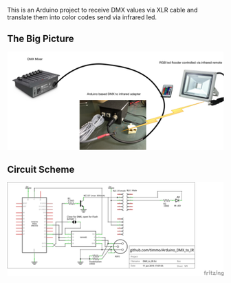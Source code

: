 This is an Arduino project to receive DMX values via XLR cable and translate them into color codes send via infrared led.

The Big Picture
----------------

![DMX_to_IR_big_picture](DMX_to_IR_big_picture.jpg)

Circuit Scheme
--------------

![](DMX_to_IR_schem.png)
